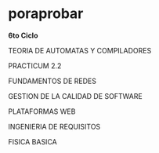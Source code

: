 poraprobar
=======================

**6to Ciclo**

TEORIA DE AUTOMATAS Y COMPILADORES

PRACTICUM 2.2

FUNDAMENTOS DE REDES

GESTION DE LA CALIDAD DE SOFTWARE

PLATAFORMAS WEB

INGENIERIA DE REQUISITOS

FISICA BASICA
